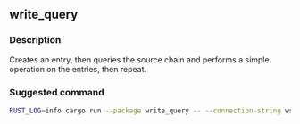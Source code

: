 ## write_query

### Description

Creates an entry, then queries the source chain and performs a simple operation on the entries, then repeat.

### Suggested command

```bash
RUST_LOG=info cargo run --package write_query -- --connection-string ws://localhost:8888 --duration 300
```
